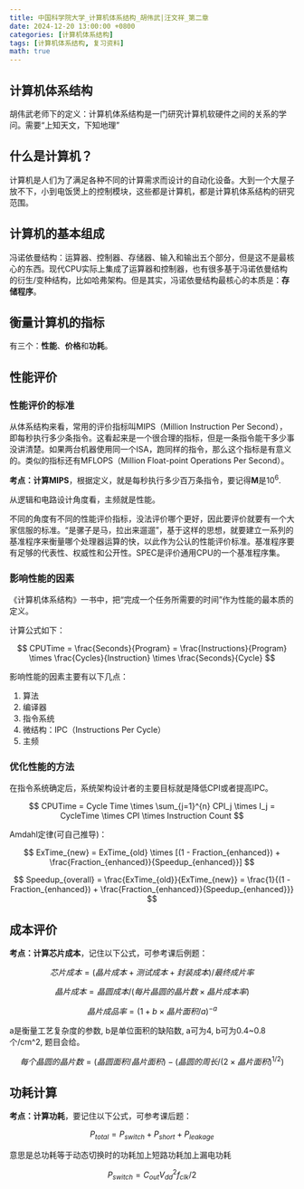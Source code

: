 ```yaml
---
title: 中国科学院大学_计算机体系结构_胡伟武|汪文祥_第二章
date: 2024-12-20 13:00:00 +0800
categories: [计算机体系结构]
tags: [计算机体系结构, 复习资料]
math: true
---
```


## 计算机体系结构
胡伟武老师下的定义：计算机体系结构是一门研究计算机软硬件之间的关系的学问。需要“上知天文，下知地理”

## 什么是计算机？
计算机是人们为了满足各种不同的计算需求而设计的自动化设备。大到一个大屋子放不下，小到电饭煲上的控制模块，这些都是计算机，都是计算机体系结构的研究范围。

## 计算机的基本组成

冯诺依曼结构：运算器、控制器、存储器、输入和输出五个部分，但是这不是最核心的东西。现代CPU实际上集成了运算器和控制器，也有很多基于冯诺依曼结构的衍生/变种结构，比如哈弗架构。但是其实，冯诺依曼结构最核心的本质是：**存储程序**。

## 衡量计算机的指标

有三个：**性能**、**价格**和**功耗**。

## 性能评价
### 性能评价的标准

从体系结构来看，常用的评价指标叫MIPS（Million Instruction Per Second），即每秒执行多少条指令。这看起来是一个很合理的指标，但是一条指令能干多少事没讲清楚。如果两台机器使用同一个ISA，跑同样的指令，那么这个指标是有意义的。类似的指标还有MFLOPS（Million Float-point Operations Per Second）。

**考点：计算MIPS**，根据定义，就是每秒执行多少百万条指令，要记得**M**是$10^6$.

从逻辑和电路设计角度看，主频就是性能。

不同的角度有不同的性能评价指标，没法评价哪个更好，因此要评价就要有一个大家信服的标准。“是骡子是马，拉出来遛遛”，基于这样的思想，就要建立一系列的基准程序来衡量哪个处理器运算的快，以此作为公认的性能评价标准。基准程序要有足够的代表性、权威性和公开性。SPEC是评价通用CPU的一个基准程序集。


### 影响性能的因素

《计算机体系结构》一书中，把“完成一个任务所需要的时间”作为性能的最本质的定义。

计算公式如下：

$$
CPUTime = \frac{Seconds}{Program} = \frac{Instructions}{Program} \times \frac{Cycles}{Instruction} \times \frac{Seconds}{Cycle}
$$

影响性能的因素主要有以下几点：
1. 算法
2. 编译器
3. 指令系统
4. 微结构：IPC（Instructions Per Cycle）
5. 主频

### 优化性能的方法

在指令系统确定后，系统架构设计者的主要目标就是降低CPI或者提高IPC。

$$
CPUTime = Cycle Time \times \sum_{j=1}^{n} CPI_j \times I_j = CycleTime \times CPI \times Instruction Count
$$

Amdahl定律(可自己推导)：

$$
ExTime_{new} = ExTime_{old} \times [(1 - Fraction_{enhanced}) + \frac{Fraction_{enhanced}}{Speedup_{enhanced}}]
$$

$$
Speedup_{overall} = \frac{ExTime_{old}}{ExTime_{new}} = \frac{1}{(1 - Fraction_{enhanced}) + \frac{Fraction_{enhanced}}{Speedup_{enhanced}}}
$$

## 成本评价

**考点：计算芯片成本**，记住以下公式，可参考课后例题：

$$
芯片成本 = (晶片成本 + 测试成本 + 封装成本) / 最终成片率
$$

$$
晶片成本 = 晶圆成本 / (每片晶圆的晶片数 \times 晶片成本率)
$$

$$
晶片成品率 = (1 + b \times 晶片面积 / a) ^ {-a}
$$

a是衡量工艺复杂度的参数, b是单位面积的缺陷数, a可为4, b可为0.4~0.8个/cm^2, 题目会给。

$$
每个晶圆的晶片数 = (晶圆面积/晶片面积) - (晶圆的周长 / (2 \times 晶片面积)^{1/2})
$$

## 功耗计算

**考点：计算功耗**，要记住以下公式，可参考课后题：

$$
P_{total} = P_{switch} + P_{short} + P_{leakage}
$$

意思是总功耗等于动态切换时的功耗加上短路功耗加上漏电功耗

$$
P_{switch} = C_{out}V_{dd}^2f_{clk}/2
$$








